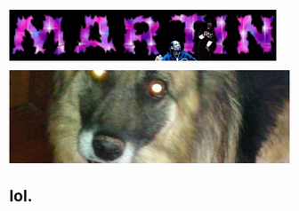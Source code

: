 <p align=center>

![martin](https://raw.githubusercontent.com/sandsmark/sandsmark/master/sandsmark/martin.gif)

</p>

![lol](https://raw.githubusercontent.com/sandsmark/sandsmark/master/sandsmark/dog.jpg)

# lol.
